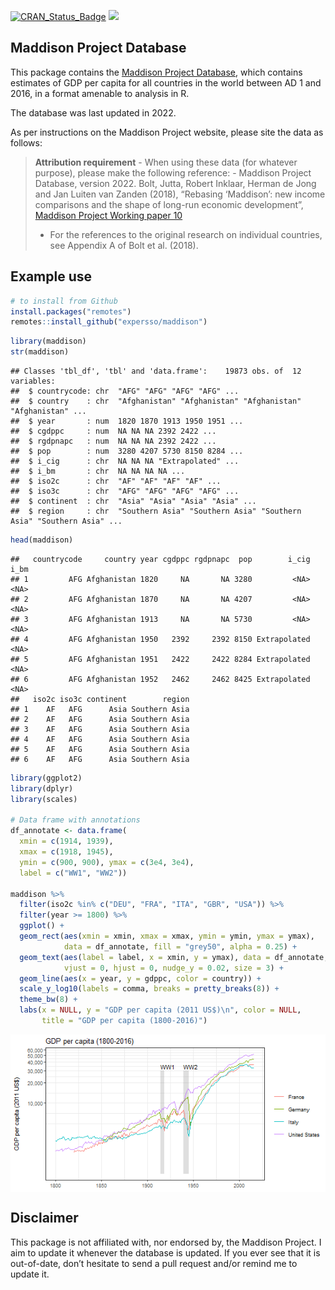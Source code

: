 [![CRAN\_Status\_Badge](http://www.r-pkg.org/badges/version/maddison)](http://cran.r-project.org/package=maddison)
[![](http://cranlogs.r-pkg.org/badges/grand-total/maddison)](http://cran.r-project.org/web/packages/maddison)

## Maddison Project Database

This package contains the [Maddison Project
Database](http://www.ggdc.net/maddison), which contains estimates of GDP
per capita for all countries in the world between AD 1 and 2016, in a
format amenable to analysis in R.

The database was last updated in 2022.

As per instructions on the Maddison Project website, please site the
data as follows:

> **Attribution requirement** - When using these data (for whatever
> purpose), please make the following reference: - Maddison Project
> Database, version 2022. Bolt, Jutta, Robert Inklaar, Herman de Jong
> and Jan Luiten van Zanden (2018), “Rebasing ‘Maddison’: new income
> comparisons and the shape of long-run economic development”, [Maddison
> Project Working
> paper 10](https://www.rug.nl/ggdc/historicaldevelopment/maddison/research)
> - For the references to the original research on individual countries,
> see Appendix A of Bolt et al. (2018).

## Example use

``` r
# to install from Github
install.packages("remotes")
remotes::install_github("expersso/maddison")
```

``` r
library(maddison)
str(maddison)
```

    ## Classes 'tbl_df', 'tbl' and 'data.frame':    19873 obs. of  12 variables:
    ##  $ countrycode: chr  "AFG" "AFG" "AFG" "AFG" ...
    ##  $ country    : chr  "Afghanistan" "Afghanistan" "Afghanistan" "Afghanistan" ...
    ##  $ year       : num  1820 1870 1913 1950 1951 ...
    ##  $ cgdppc     : num  NA NA NA 2392 2422 ...
    ##  $ rgdpnapc   : num  NA NA NA 2392 2422 ...
    ##  $ pop        : num  3280 4207 5730 8150 8284 ...
    ##  $ i_cig      : chr  NA NA NA "Extrapolated" ...
    ##  $ i_bm       : chr  NA NA NA NA ...
    ##  $ iso2c      : chr  "AF" "AF" "AF" "AF" ...
    ##  $ iso3c      : chr  "AFG" "AFG" "AFG" "AFG" ...
    ##  $ continent  : chr  "Asia" "Asia" "Asia" "Asia" ...
    ##  $ region     : chr  "Southern Asia" "Southern Asia" "Southern Asia" "Southern Asia" ...

``` r
head(maddison)
```

    ##   countrycode     country year cgdppc rgdpnapc  pop        i_cig i_bm
    ## 1         AFG Afghanistan 1820     NA       NA 3280         <NA> <NA>
    ## 2         AFG Afghanistan 1870     NA       NA 4207         <NA> <NA>
    ## 3         AFG Afghanistan 1913     NA       NA 5730         <NA> <NA>
    ## 4         AFG Afghanistan 1950   2392     2392 8150 Extrapolated <NA>
    ## 5         AFG Afghanistan 1951   2422     2422 8284 Extrapolated <NA>
    ## 6         AFG Afghanistan 1952   2462     2462 8425 Extrapolated <NA>
    ##   iso2c iso3c continent        region
    ## 1    AF   AFG      Asia Southern Asia
    ## 2    AF   AFG      Asia Southern Asia
    ## 3    AF   AFG      Asia Southern Asia
    ## 4    AF   AFG      Asia Southern Asia
    ## 5    AF   AFG      Asia Southern Asia
    ## 6    AF   AFG      Asia Southern Asia

``` r
library(ggplot2)
library(dplyr)
library(scales)

# Data frame with annotations
df_annotate <- data.frame(
  xmin = c(1914, 1939),
  xmax = c(1918, 1945),
  ymin = c(900, 900), ymax = c(3e4, 3e4),
  label = c("WW1", "WW2"))

maddison %>%
  filter(iso2c %in% c("DEU", "FRA", "ITA", "GBR", "USA")) %>%
  filter(year >= 1800) %>%
  ggplot() +
  geom_rect(aes(xmin = xmin, xmax = xmax, ymin = ymin, ymax = ymax),
            data = df_annotate, fill = "grey50", alpha = 0.25) +
  geom_text(aes(label = label, x = xmin, y = ymax), data = df_annotate, 
            vjust = 0, hjust = 0, nudge_y = 0.02, size = 3) +
  geom_line(aes(x = year, y = gdppc, color = country)) +
  scale_y_log10(labels = comma, breaks = pretty_breaks(8)) +
  theme_bw(8) +
  labs(x = NULL, y = "GDP per capita (2011 US$)\n", color = NULL,
       title = "GDP per capita (1800-2016)")
```

<img src="man/figures/README-line_plot-1.png" style="display: block; margin: auto;" />

## Disclaimer

This package is not affiliated with, nor endorsed by, the Maddison
Project. I aim to update it whenever the database is updated. If you
ever see that it is out-of-date, don’t hesitate to send a pull request
and/or remind me to update it.
